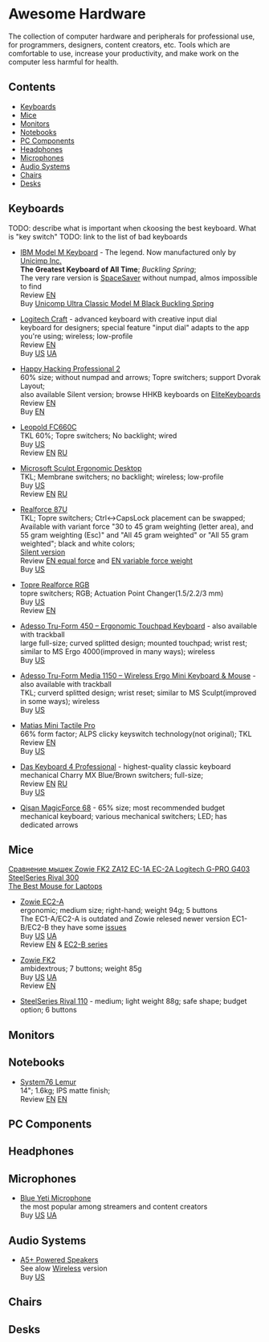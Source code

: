 # Awesome Hardware

The collection of computer hardware and peripherals for professional use, for programmers, designers, content creators, etc. Tools which are comfortable to use, increase your productivity, and make work on the computer less harmful for health.

## Contents
- [Keyboards](#keyboards)
- [Mice](#mice)
- [Monitors](#monitors)
- [Notebooks](#notebooks)
- [PC Components](#pc-components)
- [Headphones](#headphones)
- [Microphones](#microphone)
- [Audio Systems](#audio-systems)
- [Chairs](#chairs)
- [Desks](#desks)

## Keyboards

TODO: describe what is important when ckoosing the best keyboard. What is "key switch"
TODO: link to the list of bad keyboards

- [IBM Model M Keyboard](https://en.wikipedia.org/wiki/Model_M_keyboard) - The legend. Now manufactured only by [Unicimp Inc.](http://www.pckeyboard.com/)\
  **The Greatest Keyboard of All Time**; *Buckling Spring*;\
  The very rare version is [SpaceSaver](https://youtu.be/7jroDKhy6Hk) without numpad, almos impossible to find\
  Review [EN](https://youtu.be/D7wmMZmMinM)\
  Buy [Unicomp Ultra Classic Model M Black Buckling Spring](https://www.amazon.com/Unicomp-Classic-Buckling-Spring-Keyboard/dp/B01M29PYF4/)

- [Logitech Craft](https://www.logitech.com/en-us/product/craft?crid=27) - advanced keyboard with creative input dial\
  keyboard for designers; special feature "input dial" adapts to the app you're using; wireless; low-profile\
  Review [EN](https://youtu.be/w6YLj12s1e4)\
  Buy [US](https://www.amazon.com/Logitech-Advanced-Wireless-Keyboard-Creative/dp/B0768LTVCQ) [UA](http://ek.ua/LOGITECH-CRAFT.htm)

- [Happy Hacking Professional 2](https://en.wikipedia.org/wiki/Happy_Hacking_Keyboard)\
  60% size; without numpad and arrows; Topre switchers; support Dvorak Layout;\
  also available Silent version; browse HHKB keyboards on [EliteKeyboards](http://elitekeyboards.com/products.php?sub=pfu_keyboards)\
  Review [EN](https://youtu.be/amFw45AyQb4)\
  Buy [EN](http://elitekeyboards.com/products.php?sub=pfu_keyboards,hhkbpro2&pid=pdkb400w)

- [Leopold FC660C](http://global.leopold.co.kr/product.php?pcode=fc660c)\
  TKL 60%; Topre switchers; No backlight; wired  
  Buy [US](https://mechanicalkeyboards.com/shop/index.php?l=product_detail&p=1495)  
  Review [EN](https://youtu.be/dfGBp27H7Bo) [RU](https://youtu.be/mSPNBYC3Ov4)
  
- [Microsoft Sculpt Ergonomic Desktop](https://www.microsoft.com/accessories/en-us/products/keyboards/sculpt-ergonomic-desktop/l5v-00001)\
  TKL; Membrane switchers; no backlight; wireless; low-profile  
  Buy [US](https://www.amazon.com/Microsoft-Ergonomic-Wireless-Keyboard-L5V-00001/dp/B00CYX54C0)  
  Review [EN](https://youtu.be/p9x18sz8hUc) [RU](https://youtu.be/8NQRQyNs6X4)

- [Realforce 87U](http://elitekeyboards.com/products.php?sub=topre_keyboards,rftenkeyless) \
  TKL; Topre switchers; Ctrl<->CapsLock placement can be swapped; \
  Available with variant force "30 to 45 gram weighting (letter area), and 55 gram weighting (Esc)" and "All 45 gram weighted" or "All 55 gram weighted"; black and white colors; \
  [Silent version](https://elitekeyboards.com/products.php?sub=topre_keyboards,rftenkeyless&pid=rf_se170s) \
  Review [EN equal force](https://youtu.be/6kyKw9tMYlc) and [EN variable force weight](https://youtu.be/9Sc4hB6m8-s) \
  Buy [US](http://elitekeyboards.com/products.php?sub=topre_keyboards,rftenkeyless)

- [Topre Realforce RGB](http://www.realforce.co.jp/en/products/realforce_rgb/index.html)\
  topre switchers; RGB; Actuation Point Changer(1.5/2.2/3 mm)\
  Buy [US](https://www.amazon.com/Topre-Realforce-Premium-Mechanical-Keyboard/dp/B01MSOPQ54/)\
  Review [EN](https://youtu.be/D9G3jkxaQYs)
  
- [Adesso Tru-Form 450 – Ergonomic Touchpad Keyboard](https://www.adesso.com/product/adesso-tru-form-450-ergonomic-touchpad-keyboard/) - also available with trackball\
  large full-size; curved splitted design; mounted touchpad; wrist rest; similar to MS Ergo 4000(improved in many ways); wireless\
  Buy [US](https://www.amazon.com/Adesso-AKB-450UB-Tru-form-Touchpad-Keyboard/dp/B071VMG4D7/)
  
- [Adesso Tru-Form Media 1150 – Wireless Ergo Mini Keyboard & Mouse](https://www.adesso.com/product/adesso-tru-form-media-1150-wireless-ergo-mini-keyboard-mouse/) - also available with trackball\
  TKL; curverd splitted design; wrist reset; similar to MS Sculpt(improved in some ways); wireless\
  Buy [US](https://www.amazon.com/Adesso-WKB-1150CB-Multimedia-Combo-Wireless-MK550-Curved/dp/B075GW5XD5/)
  
- [Matias Mini Tactile Pro](http://matias.ca/minitactilepro/mac/)\
  66% form factor; ALPS clicky keyswitch technology(not original); TKL\
  Review [EN](https://youtu.be/plnCwNSy6JA)\
  Buy [US](https://www.amazon.com/Matias-Mini-Tactile-Pro-Keyboard/dp/B00FW7FHFE)
  
- [Das Keyboard 4 Professional](https://www.daskeyboard.com/daskeyboard-4-professional/) - highest-quality classic keyboard\
  mechanical Charry MX Blue/Brown switchers; full-size;\
  Review [EN](https://youtu.be/brab29A79w4) [RU](https://youtu.be/uQDL2VvZzvk)\
  Buy [US](https://www.amazon.com/Das-Keyboard-Professional-Mechanical-DASK4MKPROCLI/dp/B00JI2APZQ)

- [Qisan MagicForce 68](./keyboards/qisan_magicforce_68/en.md) - 65% size; most recommended budget mechanical keyboard; various mechanical switchers; LED; has dedicated arrows

## Mice

[Сравнение мышек Zowie FK2 ZA12 EC-1A EC-2A Logitech G-PRO G403 SteelSeries Rival 300](https://youtu.be/IqIrF-lrR2M)\
[The Best Mouse for Laptops](https://youtu.be/tNCwvihWO78)

- [Zowie EC2-A](https://zowie.benq.com/en/product/mouse/ec/ec2-a.html) \
  ergonomic; medium size; right-hand; weight 94g; 5 buttons \
  The EC1-A/EC2-A is outdated and Zowie relesed newer version EC1-B/EC2-B they have some [issues](https://github.com/workgena/awesome-hardware/issues/27) \
  Buy [US](https://www.amazon.com/BenQ-EC2-B-Ergonomic-Gaming-eSports/dp/B0771WQH6X/) [UA](http://ek.ua/prices/zowie-ec2-a/) \
  Review [EN](https://youtu.be/QHxUvNIVy1k) & [EC2-B series](https://youtu.be/-5Ksf2Bn-og)
    
- [Zowie FK2](https://zowie.benq.com/en/product/mouse/fk/fk2.html)\
  ambidextrous; 7 buttons; weight 85g\
  Buy [US](https://www.amazon.com/BenQ-ZOWIE-FK2-Ambidextrous-Mouse/dp/B00QIH1GD4) [UA](https://www.3ona51.com/ru/gaming-mouses/zowie-fk2/index.html)\
  Review [EN](http://www.rocketjumpninja.com/zowie-fk2-review/)
  
- [SteelSeries Rival 110](./mice/SteelSeries_Rival_110/en.md) - medium; light weight 88g; safe shape; budget option; 6 buttons

## Monitors

## Notebooks
- [System76 Lemur](https://system76.com/laptops/lemur)\
  14"; 1.6kg; IPS matte finish;\
  Review [EN](https://youtu.be/uGPd056xIdY) [EN](https://youtu.be/qLWlaBtIYwI)

## PC Components

## Headphones

## Microphones
- [Blue Yeti Microphone](https://www.bluedesigns.com/products/yeti/)\
  the most popular among streamers and content creators\
  Buy [US](https://www.amazon.com/dp/B00N1YPXW2/) [UA](http://ek.ua/BLUE-MICROPHONES-YETI.htm)

## Audio Systems

- [A5+ Powered Speakers](https://audioengineusa.com/shop/poweredspeakers/a5-plus-powered-speakers/)\
  See alow [Wireless](https://audioengineusa.com/shop/wirelessspeakers/a5-wireless-speakers/) version\
  Buy [US](https://www.amazon.com/gp/product/B005OA3BSY/)

## Chairs

## Desks
